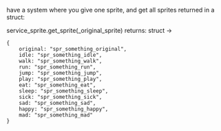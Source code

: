 have a system where you give one sprite, and get all sprites returned in a struct:

service_sprite.get_sprite(_original_sprite)
returns: struct ->
```gml
{
    original: "spr_something_original",
    idle: "spr_something_idle",
    walk: "spr_something_walk",
    run: "spr_something_run",
    jump: "spr_something_jump",
    play: "spr_something_play",
    eat: "spr_something_eat",
    sleep: "spr_something_sleep",
    sick: "spr_something_sick",
    sad: "spr_something_sad",
    happy: "spr_something_happy",
    mad: "spr_something_mad"
}
```
